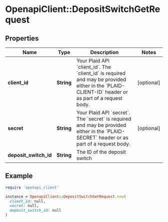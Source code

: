 # OpenapiClient::DepositSwitchGetRequest

## Properties

| Name | Type | Description | Notes |
| ---- | ---- | ----------- | ----- |
| **client_id** | **String** | Your Plaid API &#x60;client_id&#x60;. The &#x60;client_id&#x60; is required and may be provided either in the &#x60;PLAID-CLIENT-ID&#x60; header or as part of a request body. | [optional] |
| **secret** | **String** | Your Plaid API &#x60;secret&#x60;. The &#x60;secret&#x60; is required and may be provided either in the &#x60;PLAID-SECRET&#x60; header or as part of a request body. | [optional] |
| **deposit_switch_id** | **String** | The ID of the deposit switch |  |

## Example

```ruby
require 'openapi_client'

instance = OpenapiClient::DepositSwitchGetRequest.new(
  client_id: null,
  secret: null,
  deposit_switch_id: null
)
```

